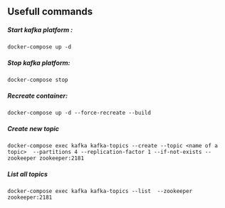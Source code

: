 ## Usefull commands 

##### Start kafka platform :
	docker-compose up -d
##### Stop kafka platform:
	docker-compose stop
##### Recreate container:
	docker-compose up -d --force-recreate --build
##### Create new topic 
	docker-compose exec kafka kafka-topics --create --topic <name of a topic>  --partitions 4 --replication-factor 1 --if-not-exists --zookeeper zookeeper:2181
##### List all topics 
	docker-compose exec kafka kafka-topics --list  --zookeeper zookeeper:2181